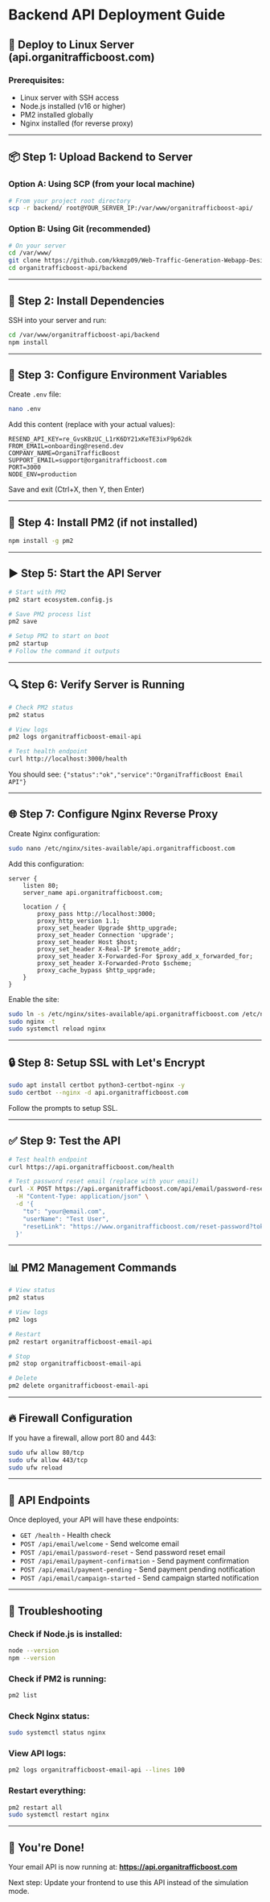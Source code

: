 # Backend API Deployment Guide

## 🚀 Deploy to Linux Server (api.organitrafficboost.com)

### Prerequisites:
- Linux server with SSH access
- Node.js installed (v16 or higher)
- PM2 installed globally
- Nginx installed (for reverse proxy)

---

## 📦 Step 1: Upload Backend to Server

### Option A: Using SCP (from your local machine)
```bash
# From your project root directory
scp -r backend/ root@YOUR_SERVER_IP:/var/www/organitrafficboost-api/
```

### Option B: Using Git (recommended)
```bash
# On your server
cd /var/www/
git clone https://github.com/kkmzp09/Web-Traffic-Generation-Webapp-Design-4873.git organitrafficboost-api
cd organitrafficboost-api/backend
```

---

## 🔧 Step 2: Install Dependencies

SSH into your server and run:

```bash
cd /var/www/organitrafficboost-api/backend
npm install
```

---

## 🔐 Step 3: Configure Environment Variables

Create `.env` file:

```bash
nano .env
```

Add this content (replace with your actual values):

```env
RESEND_API_KEY=re_GvsKBzUC_L1rK6DY21xKeTE3ixF9p62dk
FROM_EMAIL=onboarding@resend.dev
COMPANY_NAME=OrganiTrafficBoost
SUPPORT_EMAIL=support@organitrafficboost.com
PORT=3000
NODE_ENV=production
```

Save and exit (Ctrl+X, then Y, then Enter)

---

## 🚀 Step 4: Install PM2 (if not installed)

```bash
npm install -g pm2
```

---

## ▶️ Step 5: Start the API Server

```bash
# Start with PM2
pm2 start ecosystem.config.js

# Save PM2 process list
pm2 save

# Setup PM2 to start on boot
pm2 startup
# Follow the command it outputs
```

---

## 🔍 Step 6: Verify Server is Running

```bash
# Check PM2 status
pm2 status

# View logs
pm2 logs organitrafficboost-email-api

# Test health endpoint
curl http://localhost:3000/health
```

You should see: `{"status":"ok","service":"OrganiTrafficBoost Email API"}`

---

## 🌐 Step 7: Configure Nginx Reverse Proxy

Create Nginx configuration:

```bash
sudo nano /etc/nginx/sites-available/api.organitrafficboost.com
```

Add this configuration:

```nginx
server {
    listen 80;
    server_name api.organitrafficboost.com;

    location / {
        proxy_pass http://localhost:3000;
        proxy_http_version 1.1;
        proxy_set_header Upgrade $http_upgrade;
        proxy_set_header Connection 'upgrade';
        proxy_set_header Host $host;
        proxy_set_header X-Real-IP $remote_addr;
        proxy_set_header X-Forwarded-For $proxy_add_x_forwarded_for;
        proxy_set_header X-Forwarded-Proto $scheme;
        proxy_cache_bypass $http_upgrade;
    }
}
```

Enable the site:

```bash
sudo ln -s /etc/nginx/sites-available/api.organitrafficboost.com /etc/nginx/sites-enabled/
sudo nginx -t
sudo systemctl reload nginx
```

---

## 🔒 Step 8: Setup SSL with Let's Encrypt

```bash
sudo apt install certbot python3-certbot-nginx -y
sudo certbot --nginx -d api.organitrafficboost.com
```

Follow the prompts to setup SSL.

---

## ✅ Step 9: Test the API

```bash
# Test health endpoint
curl https://api.organitrafficboost.com/health

# Test password reset email (replace with your email)
curl -X POST https://api.organitrafficboost.com/api/email/password-reset \
  -H "Content-Type: application/json" \
  -d '{
    "to": "your@email.com",
    "userName": "Test User",
    "resetLink": "https://www.organitrafficboost.com/reset-password?token=test123"
  }'
```

---

## 📊 PM2 Management Commands

```bash
# View status
pm2 status

# View logs
pm2 logs

# Restart
pm2 restart organitrafficboost-email-api

# Stop
pm2 stop organitrafficboost-email-api

# Delete
pm2 delete organitrafficboost-email-api
```

---

## 🔥 Firewall Configuration

If you have a firewall, allow port 80 and 443:

```bash
sudo ufw allow 80/tcp
sudo ufw allow 443/tcp
sudo ufw reload
```

---

## 📝 API Endpoints

Once deployed, your API will have these endpoints:

- `GET /health` - Health check
- `POST /api/email/welcome` - Send welcome email
- `POST /api/email/password-reset` - Send password reset email
- `POST /api/email/payment-confirmation` - Send payment confirmation
- `POST /api/email/payment-pending` - Send payment pending notification
- `POST /api/email/campaign-started` - Send campaign started notification

---

## 🐛 Troubleshooting

### Check if Node.js is installed:
```bash
node --version
npm --version
```

### Check if PM2 is running:
```bash
pm2 list
```

### Check Nginx status:
```bash
sudo systemctl status nginx
```

### View API logs:
```bash
pm2 logs organitrafficboost-email-api --lines 100
```

### Restart everything:
```bash
pm2 restart all
sudo systemctl restart nginx
```

---

## 🎉 You're Done!

Your email API is now running at: **https://api.organitrafficboost.com**

Next step: Update your frontend to use this API instead of the simulation mode.
